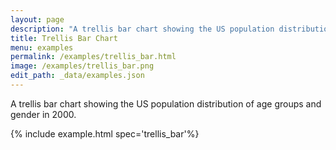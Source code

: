 ```yaml
---
layout: page
description: "A trellis bar chart showing the US population distribution of age groups and gender in 2000."
title: Trellis Bar Chart
menu: examples
permalink: /examples/trellis_bar.html
image: /examples/trellis_bar.png
edit_path: _data/examples.json
---
```


A trellis bar chart showing the US population distribution of age groups and gender in 2000.

{% include example.html spec='trellis_bar'%}
